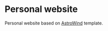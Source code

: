 # Personal website

Personal website based on [AstroWind](https://github.com/onwidget/astrowind) template.
